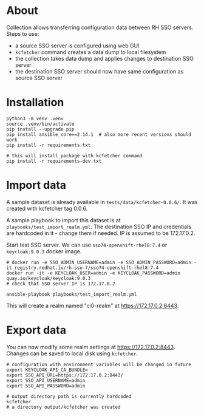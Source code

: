 # About

Collection allows transferring configuration data between RH SSO servers.
Steps to use:
- a source SSO server is configured using web GUI
- `kcfetcher` command creates a data dump to local filesystem
- the collection takes data dump and applies changes to destination SSO server
- the destination SSO server should now have same configuration as source SSO server

# Installation

```shell
python3 -m venv .venv
source .venv/bin/activate
pip install --upgrade pip
pip install ansible_core==2.14.1  # also more recent versions should work
pip install -r requirements.txt

# this will install package with kcfetcher command
pip install -r requirements-dev.txt
```

# Import data

A sample dataset is already available in `tests/data/kcfetcher-0.0.6/`.
It was created with kcfetcher tag 0.0.6.

A sample playbook to import this dataset is at `playbooks/test_import_realm.yml`.
The destination SSO IP and credentials are hardcoded in it - change them if needed.
IP is assumed to be 172.17.0.2.

Start test SSO server. We can use `sso74-openshift-rhel8:7.4` or `keycloak:9.0.3` docker image.

```shell
# docker run -e SSO_ADMIN_USERNAME=admin -e SSO_ADMIN_PASSWORD=admin -it registry.redhat.io/rh-sso-7/sso74-openshift-rhel8:7.4
docker run -it -e KEYCLOAK_USER=admin -e KEYCLOAK_PASSWORD=admin quay.io/keycloak/keycloak:9.0.3
# check that SSO server IP is 172.17.0.2

ansible-playbook playbooks/test_import_realm.yml
```

This will create a realm named "ci0-realm" at https://172.17.0.2:8443.

# Export data

You can now modify some realm settings at https://172.17.0.2:8443.
Changes can be saved to local disk using `kcfetcher`.

```shell
# configuration with environment variables will be changed in future
export KEYCLOAK_API_CA_BUNDLE=
export SSO_API_URL=https://172.17.0.2:8443/
export SSO_API_USERNAME=admin
export SSO_API_PASSWORD=admin

# output directory path is currently hardcoded
kcfetcher
# a directory output/kcfetcher was created
```
